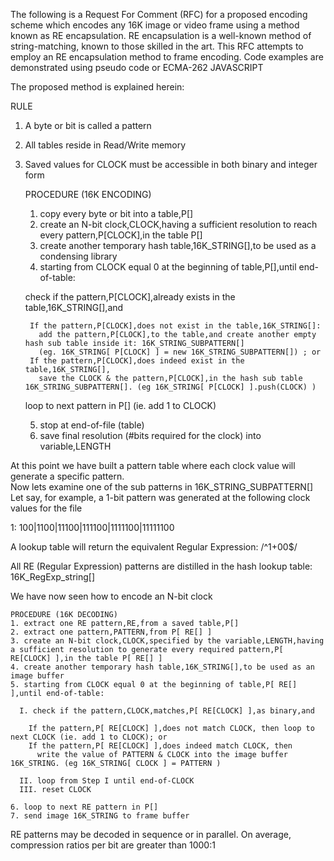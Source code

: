 

The following is a Request For Comment (RFC) for a proposed encoding scheme which encodes any 16K image or video frame using a method known as RE encapsulation. RE encapsulation is a well-known method of string-matching, known to those skilled in the art. This RFC attempts to employ an RE encapsulation method to frame encoding. Code examples are demonstrated using pseudo code or ECMA-262 JAVASCRIPT

The proposed method is explained herein:

RULE  
1. A byte or bit is called a pattern  
2. All tables reside in Read/Write memory  
3. Saved values for CLOCK must be accessible in both binary and integer form  
  
    PROCEDURE (16K ENCODING)  
    1. copy every byte or bit into a table,P[]  
    2. create an N-bit clock,CLOCK,having a sufficient resolution to reach every pattern,P[CLOCK],in the table P[]  
    3. create another temporary hash table,16K_STRING[],to be used as a condensing library  
    4. starting from CLOCK equal 0 at the beginning of table,P[],until end-of-table:
  
      check if the pattern,P[CLOCK],already exists in the table,16K_STRING[],and  
  
        If the pattern,P[CLOCK],does not exist in the table,16K_STRING[]:  
          add the pattern,P[CLOCK],to the table,and create another empty hash sub table inside it: 16K_STRING_SUBPATTERN[]   
          (eg. 16K_STRING[ P[CLOCK] ] = new 16K_STRING_SUBPATTERN[]) ; or  
        If the pattern,P[CLOCK],does indeed exist in the table,16K_STRING[],  
          save the CLOCK & the pattern,P[CLOCK],in the hash sub table 16K_STRING_SUBPATTERN[]. (eg 16K_STRING[ P[CLOCK] ].push(CLOCK) )   
  
      loop to next pattern in P[] (ie. add 1 to CLOCK) 
  
    5. stop at end-of-file (table)  
    6. save final resolution (#bits required for the clock) into variable,LENGTH  
   
At this point we have built a pattern table where each clock value will generate a specific pattern.  
Now lets examine one of the sub patterns in 16K_STRING_SUBPATTERN[]  
Let say, for example, a 1-bit pattern was generated at the following clock values for the file  
  
1: 100|1100|11100|111100|1111100|11111100  
   
A lookup table will return the equivalent Regular Expression: /^1+00$/  
 
All RE (Regular Expression) patterns are distilled in the hash lookup table: 16K_RegExp_string[]  
  
We have now seen how to encode an N-bit clock  
  
  
    PROCEDURE (16K DECODING)  
    1. extract one RE pattern,RE,from a saved table,P[]  
    2. extract one pattern,PATTERN,from P[ RE[] ]  
    3. create an N-bit clock,CLOCK,specified by the variable,LENGTH,having a sufficient resolution to generate every required pattern,P[ RE[CLOCK] ],in the table P[ RE[] ]  
    4. create another temporary hash table,16K_STRING[],to be used as an image buffer  
    5. starting from CLOCK equal 0 at the beginning of table,P[ RE[] ],until end-of-table:  
      
      I. check if the pattern,CLOCK,matches,P[ RE[CLOCK] ],as binary,and  
   
        If the pattern,P[ RE[CLOCK] ],does not match CLOCK, then loop to next CLOCK (ie. add 1 to CLOCK); or  
        If the pattern,P[ RE[CLOCK] ],does indeed match CLOCK, then  
          write the value of PATTERN & CLOCK into the image buffer 16K_STRING. (eg 16K_STRING[ CLOCK ] = PATTERN )
   
      II. loop from Step I until end-of-CLOCK
      III. reset CLOCK
  
    6. loop to next RE pattern in P[]  
    7. send image 16K_STRING to frame buffer  
  
  
RE patterns may be decoded in sequence or in parallel. On average, compression ratios per bit are greater than 1000:1

